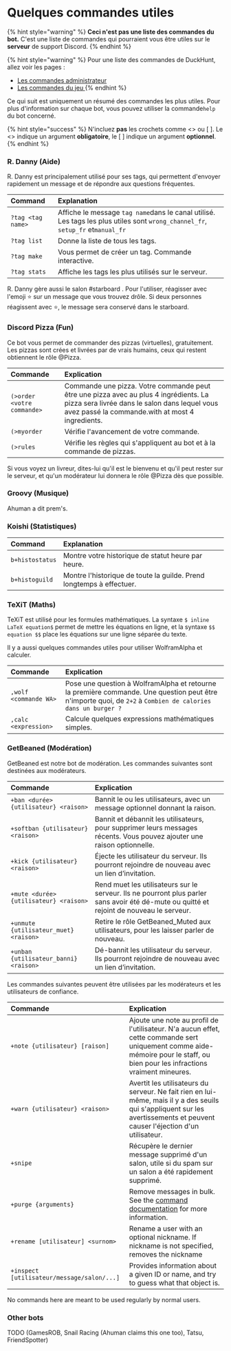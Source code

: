 # Quelques commandes utiles

{% hint style="warning" %}
**Ceci n'est pas une liste des commandes du bot.** C'est une liste de commandes qui pourraient vous être utiles sur le **serveur** de support Discord.
{% endhint %}

{% hint style="warning" %}
Pour une liste des commandes de DuckHunt, allez voir les pages : 

* [Les commandes administrateur](../bot-administration/admin-commands.md)
* [Les commandes du jeu](../players-guide/player-commands.md)[ ](../players-guide/player-commands.md)
{% endhint %}

Ce qui suit est uniquement un résumé des commandes les plus utiles. Pour plus d'information sur chaque bot, vous pouvez utiliser la commande`help`  du bot concerné.

{% hint style="success" %}
N'incluez **pas** les crochets comme &lt;&gt; ou \[ \]. Le &lt;&gt; indique un argument **obligatoire**, le \[ \] indique un argument **optionnel**.
{% endhint %}

### R. Danny \(Aide\)

R. Danny est principalement utilisé pour ses tags, qui permettent d'envoyer rapidement un message et de répondre aux questions fréquentes. 

| Command | Explanation |
| :--- | :--- |
| `?tag <tag name>` | Affiche le message `tag name`dans le canal utilisé. Les tags les plus utiles sont `wrong_channel_fr`, `setup_fr` et`manual_fr` |
| `?tag list` | Donne la liste de tous les tags. |
| `?tag make` | Vous permet de créer un tag. Commande interactive. |
| `?tag stats` | Affiche les tags les plus utilisés sur le serveur. |

R. Danny gère aussi le salon \#starboard . Pour l'utiliser, réagisser avec l'emoji ⭐️ sur un message que vous trouvez drôle. Si deux personnes réagissent avec ⭐️, le message sera conservé dans le starboard.

### Discord Pizza \(Fun\)

Ce bot vous permet de commander des pizzas \(virtuelles\), gratuitement. Les pizzas sont crées et livrées par de vrais humains, ceux qui restent obtiennent le rôle @Pizza.

| Commande | Explication |
| :--- | :--- |
| `(>order <votre commande>` | Commande une pizza. Votre commande peut être une pizza avec au plus 4 ingrédients. La pizza sera livrée dans le salon dans lequel vous avez passé la commande.with at most 4 ingredients.  |
| `(>myorder` | Vérifie l'avancement de votre commande. |
| `(>rules` | Vérifie les règles qui s'appliquent au bot et à la commande de pizzas. |

Si vous voyez un livreur, dites-lui qu'il est le bienvenu et qu'il peut rester sur le serveur, et qu'un modérateur lui donnera le rôle @Pizza dès que possible.

### Groovy \(Musique\)

Ahuman a dit prem's.

### Koishi \(Statistiques\)

| Command | Explanation |
| :--- | :--- |
| `b+histostatus` | Montre votre historique de statut heure par heure. |
| `b+histoguild` | Montre l'historique de toute la guilde. Prend longtemps à effectuer. |

### TeXiT \(Maths\)

TeXiT est utilisé pour les formules mathématiques. La syntaxe `$ inline LaTeX equation$` permet de mettre les équations en ligne, et la syntaxe `$$ equation $$` place les équations sur une ligne séparée du texte.

Il y a aussi quelques commandes utiles pour utiliser WolframAlpha et calculer.



| Commande | Explication |
| :--- | :--- |
| `,wolf <commande WA>` | Pose une question à WolframAlpha et retourne la première commande. Une question peut être n'importe quoi, de `2+2` à `Combien de calories dans un burger ?` |
| `,calc <expression>`  | Calcule quelques expressions mathématiques simples. |

### GetBeaned \(Modération\)

GetBeaned est notre bot de modération. Les commandes suivantes sont destinées aux modérateurs.

| Commande | Explication |
| :--- | :--- |
| `+ban <durée> {utilisateur} <raison>` | Bannit le ou les utilisateurs, avec un message optionnel donnant la raison. |
| `+softban {utilisateur} <raison>` | Bannit et débannit les utilisateurs, pour supprimer leurs messages récents. Vous pouvez ajouter une raison optionnelle. |
| `+kick {utilisateur} <raison>` | Éjecte les utilisateur du serveur. Ils pourront rejoindre de nouveau avec un lien d’invitation. |
| `+mute <durée> {utilisateur} <raison>` | Rend muet les utilisateurs sur le serveur. Ils ne pourront plus parler sans avoir été dé-mute ou quitté et rejoint de nouveau le serveur. |
| `+unmute {utilisateur_muet} <raison>` | Retire le rôle GetBeaned\_Muted aux utilisateurs, pour les laisser parler de nouveau. |
| `+unban {utilisateur_banni} <raison>` | Dé-bannit les utilisateur du serveur.  Ils pourront rejoindre de nouveau avec un lien d’invitation. |

Les commandes suivantes peuvent être utilisées par les modérateurs et les utilisateurs de confiance. 

| Commande | Explication |
| :--- | :--- |
| `+note {utilisateur} [raison]` | Ajoute une note au profil de l'utilisateur. N'a aucun effet, cette commande sert uniquement comme aide-mémoire pour le staff, ou bien pour les infractions vraiment mineures. |
| `+warn {utilisateur} <raison>` | Avertit les utilisateurs du serveur. Ne fait rien en lui-même, mais il y a des seuils qui s'appliquent sur les avertissements et peuvent causer l'éjection d'un utilisateur.  |
| `+snipe` | Récupère le dernier message supprimé d'un salon, utile si du spam sur un salon a été rapidement supprimé. |
| `+purge {arguments}` | Remove messages in bulk. See the [command documentation](https://docs.getbeaned.me/bot-documentation/using-the-purge-command-to-remove-messages) for more information. |
| `+rename [utilisateur] <surnom>` | Rename a user with an optional nickname. If nickname is not specified, removes the nickname |
| `+inspect [utilisateur/message/salon/...]` | Provides information about a given ID or name, and try to guess what that object is. |

No commands here are meant to be used regularly by normal users.

### Other bots

TODO \(GamesROB, Snail Racing \(Ahuman claims this one too\), Tatsu, FriendSpotter\)



